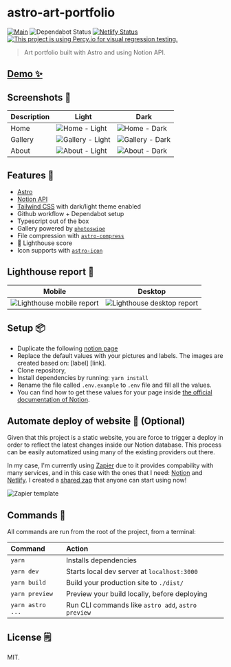 # astro-art-portfolio

[![Main](https://github.com/EmaSuriano/astro-art-portfolio/actions/workflows/main.yml/badge.svg)](https://github.com/EmaSuriano/astro-art-portfolio/actions/workflows/main.yml)
![Dependabot Status](https://badgen.net/github/dependabot/EmaSuriano/astro-art-portfolio)
[![Netlify Status](https://api.netlify.com/api/v1/badges/8d66fa66-0596-4ae2-97ef-bef6134b2681/deploy-status)](https://app.netlify.com/sites/astro-art-portfolio/deploys)
[![This project is using Percy.io for visual regression testing.](https://percy.io/static/images/percy-badge.svg)](https://percy.io/Ema-suriano/astro-art)

> Art portfolio built with Astro and using Notion API.

## [Demo ✨](https://astro-art-portfolio.netlify.app)

## Screenshots 📸

| Description | Light                                                                                                                    | Dark                                                                                                                    |
| ----------- | ------------------------------------------------------------------------------------------------------------------------ | ----------------------------------------------------------------------------------------------------------------------- |
| Home        | ![Home - Light](https://user-images.githubusercontent.com/3399429/196646889-8e5a7d23-75d5-4978-8767-0364f1cf0ca5.png)    | ![Home - Dark](https://user-images.githubusercontent.com/3399429/196646947-ca228872-1fac-40f8-9b57-f9b7a22f8f31.png)    |
| Gallery     | ![Gallery - Light](https://user-images.githubusercontent.com/3399429/196646908-bb5fc6f4-c72f-4532-bd39-5b0bc5b04a94.png) | ![Gallery - Dark](https://user-images.githubusercontent.com/3399429/196648558-41226bcd-6594-49dc-8d29-c998352cdf86.png) |
| About       | ![About - Light](https://user-images.githubusercontent.com/3399429/196646936-f8087693-6254-4515-b7da-828f4ad0674d.png)   | ![About - Dark](https://user-images.githubusercontent.com/3399429/196646862-41bd7f63-758e-47f7-8bcb-23b2e5678496.png)   |

## Features 🚀

- [Astro](astro.build/)
- [Notion API](https://developers.notion.com/)
- [Tailwind CSS](https://tailwindcss.com/) with dark/light theme enabled
- Github workflow + Dependabot setup
- Typescript out of the box
- Gallery powered by [`photoswipe`](https://photoswipe.com/)
- File compression with [`astro-compress`](https://github.com/astro-community/astro-compress)
- 💯 Lighthouse score
- Icon supports with [`astro-icon`](https://github.com/natemoo-re/astro-icon)

## Lighthouse report 💯

| Mobile                                                                                                                            | Desktop                                                                                                                            |
| --------------------------------------------------------------------------------------------------------------------------------- | ---------------------------------------------------------------------------------------------------------------------------------- |
| ![Lighthouse mobile report](https://user-images.githubusercontent.com/3399429/205282617-84fd40b0-473e-4cb5-aec7-ae94f2fc7c51.png) | ![Lighthouse desktop report](https://user-images.githubusercontent.com/3399429/205282635-b9198cd3-2253-421c-8207-3473436f8689.png) |

## Setup 📦

* Duplicate the following [notion page](https://www.notion.so/emasuriano/dec82b99ec35407b830fa219863511be?v=54eba236190b4911b58cbdbb328244c1)
* Replace the default values with your pictures and labels. The images are created based on: [label] [link].
* Clone repository, 
* Install dependencies by running: `yarn install`
* Rename the file called `.env.example` to `.env` file and fill all the values.
* You can find how to get these values for your page inside [the official documentation of Notion](https://developers.notion.com/docs/working-with-databases).

## Automate deploy of website 🚀 (Optional)

Given that this project is a static website, you are force to trigger a deploy in order to reflect the latest changes inside our Notion database. This process can be easily automatized using many of the existing providers out there. 

In my case, I'm currently using [Zapier](https://zapier.com/) due to it provides compability with many services, and in this case with the ones that I need: [Notion](https://zapier.com/apps/notion/integrations) and [Netlify](https://zapier.com/apps/netlify/integrations). I created a [shared zap](https://zapier.com/shared/43559f7a74ff7d4aacb4befe8aa20f5acb88c628) that anyone can start using now!

![Zapier template](https://user-images.githubusercontent.com/3399429/207274121-c4ed214e-f45a-47aa-ab36-1b8a0f809b76.png)

## Commands 🧞

All commands are run from the root of the project, from a terminal:

| Command          | Action                                             |
| :--------------- | :------------------------------------------------- |
| `yarn`           | Installs dependencies                              |
| `yarn dev`       | Starts local dev server at `localhost:3000`        |
| `yarn build`     | Build your production site to `./dist/`            |
| `yarn preview`   | Preview your build locally, before deploying       |
| `yarn astro ...` | Run CLI commands like `astro add`, `astro preview` |

## License 🗒

MIT.
